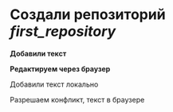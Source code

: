 ﻿# Создали репозиторий *first_repository*

__Добавили текст__

**Редактируем через браузер**

Добавили текст локально

Разрешаем конфликт, текст в браузере
